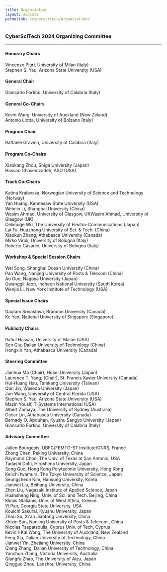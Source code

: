 ```yaml
---
title: Organization
layout: subcst2
permalink: /cyberscitech/organization/
---
```



<h3>CyberSciTech 2024 Organizing Committee</h3>
<hr/>

<h4> Honorary Chairs </h4>
Vincenzo Piuri, University of Milan (Italy)<br/>
Stephen S. Yau, Arizona State University (USA)
 
<h4>General Chair</h4>
Giancarlo Fortino, University of Calabria (Italy)

<h4>General Co-Chairs</h4>
Kevin Wang, University of Auckland (New Zeland)<br/>
Antonio Liotta, University of Bolzano (Italy)

<h4>Program Chair</h4>
Raffaele Gravina, University of Calabria (Italy)

<h4>Program Co-Chairs</h4>
Xiaokang Zhou, Shiga University (Japan)<br/>
Hassan Ghasemzadeh, ASU (USA)

<h4>Track Co-Chairs</h4>
Katina Kralevska, Norwegian University of Science and Technology (Norway)<br/>
Yan Huang, Kennesaw State University (USA)<br/>
Weimin Li, Shanghai University (China)<br/>
Wasim Ahmad, University of Glasgow, UKWasim Ahmad, University of Glasgow (UK)<br/>
Celimuge Wu, The University of Electro-Communications (Japan)<br/>
Lai Tu, Huazhong University of Sci. & Tech. (China)<br/>
Xiaokun Zhang, Athabasca University (Canada)<br/>
Mirko Viroli, University of Bologna (Italy)<br/>
Roberto Casadei, University of Bologna (Italy)

<h4> Workshop & Special Session Chairs	</h4>
Wei Song, Shanghai Ocean University (China)<br/>
Pan Wang, Nanjing University of Posts & Telecom (China)<br/>
Ao Guo, Nagoya University (Japan)<br/>
Gwanggil Jeon, Incheon National University (South Korea)<br/>
Wenjia Li, New York Institute of Technology (USA)

<h4>Special Issue Chairs </h4>
Gautam Srivastava, Brandon University (Canada) <br/>
Ke Yan, National University of Singapore (Singapore)

<h4> Publicity Chairs </h4>
Rafiul Hassan, University of Maine (USA)<br/>
Sen Qiu, Dalian University of Technology (China)<br/>
Hongxin Yan, Athabasca University (Canada)

<h4>Steering Committee</h4>
Jianhua Ma (Chair), Hosei University (Japan)<br/>
Laurence T. Yang, (Chair), St. Francis Xavier University (Canada)<br/>
Hui-Huang Hsu, Tamkang University (Taiwan)<br/>
Qun Jin, Waseda University (Japan)<br/>
Jun Wang, University of Central Florida (USA)<br/>
Stephen S. Yau, Arizona State University (USA)<br/>
Mazin Yousif, T-Systems International (USA)<br/>
Albert Zomaya, The University of Sydney (Australia)<br/>
Oscar Lin, Athabasca University (Canada)<br/>
Bernady O. Apduhan, Kyushu Sangyo University (Japan)<br/>
Giancarlo Fortino, University of Calabria (Italy)

<h4> Advisory Committee </h4>
Julien Bourgeois, UBFC/FEMTO-ST Institute/CNRS, France<br/>
Zhong Chen, Peking University, China<br/>
Raymond Choo, The Univ. of Texas at San Antonio, USA<br/>
Tadashi Dohi, Hiroshima University, Japan<br/>
Song Guo, Hong Kong Polytechnic University, Hong Kong<br/>
Keiichi Iwamura, The Tokyo University of Science, Japan<br/>
Seungcheon Kim, Hansung University, Korea<br/>
Jianwei Liu, Beihang University, China<br/>
Zhen Liu, Nagasaki Institute of Applied Science, Japan <br/>
Huansheng Ning, Univ. of Sci. and Tech. Beijing, China<br/>
Klimis Ntalianis, Univ. of West Attica, Greece<br/>
Yi Pan, Georgia State University, USA<br/>
Kouichi Sakurai, Kyushu University, Japan<br/>
Zhou Su, Xi'an Jiaotong University, China<br/>
Zhixin Sun, Nanjing University of Posts & Telecom., China<br/>
Nicolas Tsapatsoulis, Cyprus Univ. of Tech, Cyprus<br/>
Kevin I-Kai Wang, The University of Auckland, New Zealand<br/>
Feng Xia, Dalian University of Technology, China<br/>
Jianwei Yin, Zhejiang University, China<br/>
Qiang Zhang, Dalian University of Technology, China<br/>
Yanchun Zhang, Victoria University, Australia<br/>
Qiangfu Zhao, The University of Aizu, Japan<br/>
Qingguo Zhou, Lanzhou University, China
 
